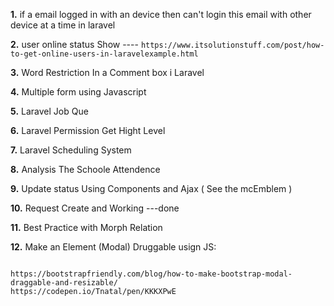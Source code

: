 __1.__  if a email logged in with an device then can't login this email with other device at a time in laravel

__2.__  user online status Show ---- ```https://www.itsolutionstuff.com/post/how-to-get-online-users-in-laravelexample.html```

__3.__  Word Restriction In a Comment box i Laravel

__4.__ Multiple form using Javascript

__5.__ Laravel Job Que

__6.__ Laravel Permission Get Hight Level

__7.__ Laravel Scheduling System

__8.__ Analysis The Schoole Attendence

__9.__ Update status Using Components and Ajax ( See the mcEmblem )

__10.__ Request Create and Working  ---done

__11.__ Best Practice with Morph Relation

__12.__ Make an Element (Modal) Druggable usign JS: 
```

https://bootstrapfriendly.com/blog/how-to-make-bootstrap-modal-draggable-and-resizable/
https://codepen.io/Tnatal/pen/KKKXPwE

```

